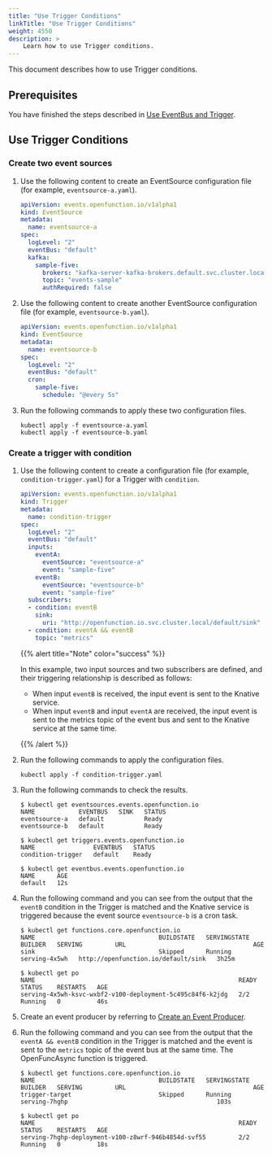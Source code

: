 ```yaml
---
title: "Use Trigger Conditions"
linkTitle: "Use Trigger Conditions"
weight: 4550
description: >	
    Learn how to use Trigger conditions.
---
```


This document describes how to use Trigger conditions.

## Prerequisites

You have finished the steps described in [Use EventBus and Trigger](../use-event-bus-and-trigger).

## Use Trigger Conditions

### Create two event sources

1. Use the following content to create an EventSource configuration file (for example, `eventsource-a.yaml`).

   ```yaml
   apiVersion: events.openfunction.io/v1alpha1
   kind: EventSource
   metadata:
     name: eventsource-a
   spec:
     logLevel: "2"
     eventBus: "default"
     kafka:
       sample-five:
         brokers: "kafka-server-kafka-brokers.default.svc.cluster.local:9092"
         topic: "events-sample"
         authRequired: false
   ```
   
2. Use the following content to create another EventSource configuration file (for example, `eventsource-b.yaml`).

   ```yaml
   apiVersion: events.openfunction.io/v1alpha1
   kind: EventSource
   metadata:
     name: eventsource-b
   spec:
     logLevel: "2"
     eventBus: "default"
     cron:
       sample-five:
         schedule: "@every 5s" 
   ```
   
3. Run the following commands to apply these two configuration files.

   ```shell
   kubectl apply -f eventsource-a.yaml
   kubectl apply -f eventsource-b.yaml
   ```

### Create a trigger with condition

1. Use the following content to create a configuration file (for example, `condition-trigger.yaml`) for a Trigger with `condition`.

   ```yaml
   apiVersion: events.openfunction.io/v1alpha1
   kind: Trigger
   metadata:
     name: condition-trigger
   spec:
     logLevel: "2"
     eventBus: "default"
     inputs:
       eventA:
         eventSource: "eventsource-a"
         event: "sample-five"
       eventB:
         eventSource: "eventsource-b"
         event: "sample-five"
     subscribers:
     - condition: eventB
       sink:
         uri: "http://openfunction.io.svc.cluster.local/default/sink"
     - condition: eventA && eventB
       topic: "metrics"
   ```

   {{% alert title="Note" color="success" %}}

   In this example, two input sources and two subscribers are defined, and their triggering relationship is described as follows:

   - When input `eventB` is received, the input event is sent to the Knative service.
   - When input `eventB` and input `eventA` are received, the input event is sent to the metrics topic of the event bus and sent to the Knative service at the same time.

   {{% /alert %}}

2. Run the following commands to apply the configuration files.

   ```shell
   kubectl apply -f condition-trigger.yaml
   ```

3. Run the following commands to check the results.

   ```shell
   $ kubectl get eventsources.events.openfunction.io
   NAME            EVENTBUS   SINK   STATUS
   eventsource-a   default           Ready
   eventsource-b   default           Ready
   
   $ kubectl get triggers.events.openfunction.io
   NAME                EVENTBUS   STATUS
   condition-trigger   default    Ready
   
   $ kubectl get eventbus.events.openfunction.io
   NAME      AGE
   default   12s
   ```

4. Run the following command and you can see from the output that the `eventB` condition in the Trigger is matched and the Knative service is triggered because the event source `eventsource-b` is a cron task.

   ```shell
   $ kubectl get functions.core.openfunction.io
   NAME                                  BUILDSTATE   SERVINGSTATE   BUILDER   SERVING         URL                                   AGE
   sink                                  Skipped      Running                  serving-4x5wh   http://openfunction.io/default/sink   3h25m
   
   $ kubectl get po
   NAME                                                        READY   STATUS    RESTARTS   AGE
   serving-4x5wh-ksvc-wxbf2-v100-deployment-5c495c84f6-k2jdg   2/2     Running   0          46s
   ```

5. Create an event producer by referring to [Create an Event Producer](../../use-event-bus-and-trigger#create-an-event-producer).

6. Run the following command and you can see from the output that the `eventA && eventB` condition in the Trigger is matched and the event is sent to the `metrics` topic of the event bus at the same time. The OpenFuncAsync function is triggered.

   ```shell
   $ kubectl get functions.core.openfunction.io
   NAME                                  BUILDSTATE   SERVINGSTATE   BUILDER   SERVING         URL                                   AGE
   trigger-target                        Skipped      Running                  serving-7hghp                                         103s
   
   $ kubectl get po
   NAME                                                        READY   STATUS    RESTARTS   AGE
   serving-7hghp-deployment-v100-z8wrf-946b4854d-svf55         2/2     Running   0          18s
   ```

